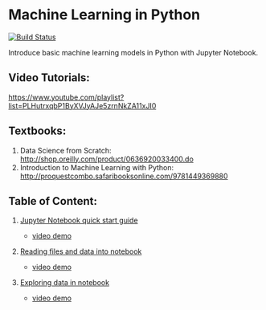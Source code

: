 # Machine Learning in Python  
[![Build Status](https://travis-ci.org/xbwei/machine_learning_in_python.svg?branch=master)](https://travis-ci.org/xbwei/machine_learning_in_python)

Introduce basic machine learning models in Python with Jupyter Notebook.

## Video Tutorials: 
https://www.youtube.com/playlist?list=PLHutrxqbP1ByXVJyAJe5zrnNkZA11xJI0

## Textbooks:
1. Data Science from Scratch: http://shop.oreilly.com/product/0636920033400.do
2. Introduction to Machine Learning with Python: http://proquestcombo.safaribooksonline.com/9781449369880

## Table of Content:
1. [Jupyter Notebook quick start guide](https://github.com/xbwei/machine_learning_in_python/blob/master/first_note.ipynb)
    * [video demo](https://www.youtube.com/watch?v=zv70jBjDNI4&index=1&list=PLHutrxqbP1ByXVJyAJe5zrnNkZA11xJI0)

2. [Reading files and data into notebook](https://github.com/xbwei/machine_learning_in_python/blob/master/read_files_and_data.ipynb)
    * [video demo](https://www.youtube.com/watch?v=R53JW3AgBFc&index=2&list=PLHutrxqbP1ByXVJyAJe5zrnNkZA11xJI0)
    
3. [Exploring data in notebook](https://github.com/xbwei/machine_learning_in_python/blob/master/exploring_data_in_notebook.ipynb)
    * [video demo](https://www.youtube.com/watch?v=wm17vdvw9Pg)

